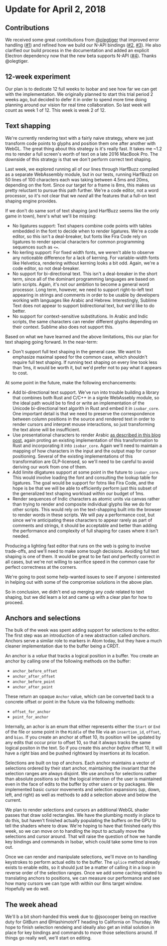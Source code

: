 # Update for April 2, 2018

## Contributions

We received some great contributions from [@olegtiger](https://github.com/olegtiger) that improved error handling ([#1](https://github.com/siberianmh/isobar/pull/1)) and refined how we build our N-API bindings ([#2](https://github.com/siberianmh/isobar/pull/2), [#3](https://github.com/siberianmh/isobar/pull/3)). He also clarified our build process in the documentation and added an explicit Electron dependency now that the new beta supports N-API ([#4](https://github.com/siberianmh/isobar/pull/4)). Thanks @olegtiger.

## 12-week experiment

Our plan is to dedicate 12 full weeks to Isobar and see how far we can get with the implementation. We originally planned to start this trial period 2 weeks ago, but decided to defer it in order to spend more time doing planning around our vision for real time collaboration. So last week will count as week 1 of 12. This week is week 2 of 12.

## Text shapping

We're currently rendering text with a fairly naive strategy, where we just transform code points to glyphs and position them one after another with WebGL. The great thing about this strategy is it's really fast. It takes me ~1.2 ms to render a full screen's worth of text on a late 2016 MacBook Pro. The downside of this strategy is that we don't perform correct text shaping.

Last week, we explored running all of our lines through HarfBuzz compiled as a separate WebAssembly module, but in our tests, running HarfBuzz on 50 lines of 100 characters each was taking between 4.5ms and 20ms, depending on the font. Since our target for a frame is 8ms, this makes us pretty reluctant to pursue this path further. We're a code editor, not a word processor, so it's not clear that we *need* all the features that a full-on text shaping engine provides.

If we don't do same sort of text shaping (and HarfBuzz seems like the only game in town), here's what we'll be missing:

* No ligatures support: Text shapers combine code points with tables embedded in the font to decide when to render ligatures. We're a code editor, so this isn't a deal-breaker, but fonts like Fira Code rely on ligatures to render special characters for common programming sequences such as `<=`.
* No kerling support: For fixed width fonts, we weren't able to observe any noticeable difference for a lack of kerning. For variable-width fonts like Helvetica, rendering without kerning looks a bit odd. Again, we're a code editor, so not deal-breaker.
* No support for bi-directional text. This isn't a deal-breaker in the short term, since all of the dominant programming languages are based on latin scripts. Again, it's not our ambition to become a general word processor. Long term, however, we need to support right-to-left text appearing in strings and comments in order to be usable by developers working with languages like Arabic and Hebrew. Interestingly, Sublime Text does not appear to support bidirectional text, but we'd like to do better.
* No support for context-sensitive substitutions. In Arabic and Indic scripts, the same characters can render different glyphs depending on their context. Sublime also does not support this.

Based on what we have learned and the above limitations, this our plan for text shaping going forward. In the near-term:

* Don't support full text shaping in the general case. We want to emphasize maximal speed for the common case, which shouldn't require full text shaping. If running text shaping on every line took less than 1ms, it would be worth it, but we'd prefer not to pay what it appears to cost.

At some point in the future, make the following enchancements:

* Add bi-directional text support. We've run into trouble building a library that combines both Rust and C/C++ in a signle WebAssebly module, so the ideal path would be to find or write an implementation of the Unicode bi-directional text algorith in Rust and embed it in `isobar_core`. One important detail is that we need to preserve the correspondence between column positions in the source and rendered text in order to render cursors and interpret mouse interactions, so just transforming the text alone will be insufficient.
* Use presentational characters to render Arabic [as described in this blog post](https://blog.mapbox.com/improving-arabic-and-hebrew-text-in-map-labels-fd184cf5ebd1), again proting an existing implementation of this transformation to Rust and incorporating it into `isobar_core`. Again we'll need to maintain a mapping of how characters in the input and the output map for cursor positioning. Several of the existing implementations of this transformation are GLP-licensed, so we'll need to be careful to avoid deriving our work from one of them.
* Add limite dligatures support at some point in the future to `isobar_core`. This would involve loading the font and consulting the lookup table for ligatures. The goal would be support for fotns like Fira Code, and the hope is be that we will be able to efficiently perform just this subset of the generalized text shaping workload within our budget of 1ms.
* Render sequences of Indic characters as atomic units via canvas rather than trying to render and composite individual glyphs like we do for other scripts. This would rely on the text-shapping built into the browser to render words in these scripts. We will pay a performance cost, but since we're anticipating these characters to appear rarely as part of comments and strings, it should be acceptable and better than adding the performance and complexity of full shaping for cases where it isn't needed.

Producing a lighting fast editor that runs on the web is going to involve trade-offs, and we'll need to make some tough decisions. Avoiding full text shaping is one of them. It would be great to be fast *and* perfectly correct in all cases, but we're not willing to sacrifice speed in the common case for perfect correctness at the corners.

We're going to post some help-wanted issues to see if anyone i sinterested in helping out with some of the compromise solutions in the above plan.

So in conclusion, we didn't end up merging any *code* related to text shaping, but we did learn a lot and came up with a clear plan for how to proceed.

## Anchors and selections

The bulk of the week was spent adding support for selections to the editor. The first step was an introduction of a new abstraction called *anchors*. Anchors serve a similar role to markers in Atom today, but they have a much cleaner implementation due to the buffer being a CRDT.

An anchor is a *value* that tracks a logical position in a buffer. You create an anchor by calling one of the following methods on the buffer:

* `anchor_before_offset`
* `anchor_after_offset`
* `anchor_before_point`
* `anchor_after_point`

These return an opaque `Anchor` value, which can be converted back to a concrete offset or point in the future via the following methods:

* `offset_for_anchor`
* `point_for_anchor`

Internally, an achor is an enum that either represents either the `Start` or `End` of the file or some point in the `Middle` of the file via an `insertion_id`, `offset`, and `bias`. If you create an anchor at offset 10, its position will be updated by any edits that occur prior to offset 10, so that it always tracks the same logical positon in the text. So if you create this anchor *before* offset 10, it will have a *right* bias and be pushed rightward by insertions at its location.

Selections are built on top of anchors. Each anchor maintains a vector of selections ordered by their start anchor, maintaining the invariant that the selection ranges are always disjoint. We use anchors for selections rather than absolute positions so that the logical intention of the user is maintained even in the face of edits to the buffer by other users or by packages. We implemented basic cursor movements and selection expansions (up, down, left, and right) as well as methods to add a selection above and below the current.

We plan to render selections and cursors an additional WebGL shader passes that draw solid rectangles. We have the plumbing mostly in place to do this, but haven't finished actually populating the buffers on the GPU to tell the shaders where to draw. We're hoping to have that finished early this week, so we can move on to handling the input to actually move the selections and cursor around. That will raise the question of how we handle key bindings and commands in Isobar, which could take some time to iron out.

Once we can render and manipulate selections, we'll move on to handling keystrokes to perform actual edits to the buffer. The `splice` method already exists to enable edits, so it should just be a matter of calling it in a loop in reverse order of the selection ranges. Once we add some caching related to translating anchors to positions, we can measure our performance and see how many cursors we can type with within our 8ms target window. Hopefully we do well.

## The week ahead

We'll b a bit short-handed this week due to @jsocooper being on reactive duty for GitBurn and @HashimotoYT heading to California on Thursday. We hope to finish selection rendeing and ideally also get an initial solution in place for key bindings and commands to move those selections around. If things go really well, we'll start on editing.
